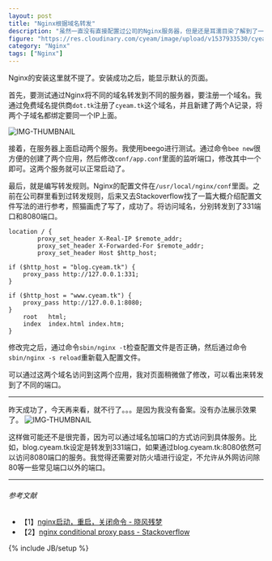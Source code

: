 ```yaml
---
layout: post
title: "Nginx根据域名转发"
description: "虽然一直没有直接配置过公司的Nginx服务器，但是还是耳濡目染了解到了一些相关内容，知道Nginx能够根据域名进行转发请求。这样，一台服务器就能够配置多个域名和多个应用程序。"
figure: "https://res.cloudinary.com/cyeam/image/upload/v1537933530/cyeam/nginx.jpg"
category: "Nginx"
tags: ["Nginx"]
---
```


Nginx的安装这里就不提了。安装成功之后，能显示默认的页面。

首先，要测试通过Nginx将不同的域名转发到不同的服务器，要注册一个域名。我通过免费域名提供商`dot.tk`注册了`cyeam.tk`这个域名，并且新建了两个A记录，将两个子域名都绑定要同一个IP上面。

![IMG-THUMBNAIL](https://res.cloudinary.com/cyeam/image/upload/v1537933530/cyeam/tk_nginx_test.png)

接着，在服务器上面启动两个服务。我使用beego进行测试。通过命令`bee new`很方便的创建了两个应用，然后修改`conf/app.conf`里面的监听端口，修改其中一个即可。这两个服务就可以正常启动了。

最后，就是编写转发规则。Nginx的配置文件在`/usr/local/nginx/conf`里面。之前在公司群里看到过转发规则，后来又去Stackoverflow找了一篇大概介绍配置文件写法的进行参考，照猫画虎了写了，成功了。将访问域名，分别转发到了331端口和8080端口。

    location / {
            proxy_set_header X-Real-IP $remote_addr;
            proxy_set_header X-Forwarded-For $remote_addr;
            proxy_set_header Host $http_host;

    if ($http_host = "blog.cyeam.tk") {
        proxy_pass http://127.0.0.1:331;
    }

    if ($http_host = "www.cyeam.tk") {
        proxy_pass http://127.0.0.1:8080;
    }
        root   html;
        index  index.html index.htm;
    }

修改完之后，通过命令`sbin/nginx -t`检查配置文件是否正确，然后通过命令`sbin/nginx -s reload`重新载入配置文件。

可以通过这两个域名访问到这两个应用，我对页面稍微做了修改，可以看出来转发到了不同的端口。

---

昨天成功了，今天再来看，就不行了。。。是因为我没有备案。没有办法展示效果了。
![IMG-THUMBNAIL](https://res.cloudinary.com/cyeam/image/upload/v1537933530/cyeam/fuck_miit.png)


这样做可能还不是很完善，因为可以通过域名加端口的方式访问到具体服务。比如，blog.cyeam.tk设定是转发到331端口，如果通过blog.cyeam.tk:8080依然可以访问8080端口的服务。我觉得还需要对防火墙进行设定，不允许从外网访问除80等一些常见端口以外的端口。


---

###### *参考文献*
+ 【1】[nginx启动，重启，关闭命令 - 晓风残梦](http://www.cnblogs.com/derekchen/archive/2011/02/17/1957209.html)
+ 【2】[nginx conditional proxy pass - Stackoverflow](http://stackoverflow.com/questions/7878334/nginx-conditional-proxy-pass)

{% include JB/setup %}